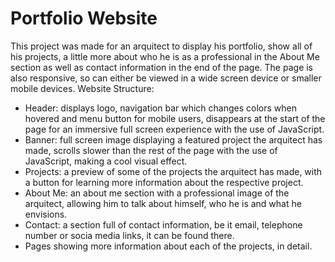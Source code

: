 # Portfolio Website
This project was made for an arquitect to display his portfolio, show all of his projects, a little more about who he is as a professional in the About Me section as well as contact information in the end of the page.
The page is also responsive, so can either be viewed in a wide screen device or smaller mobile devices.
Website Structure:
- Header: displays logo, navigation bar which changes colors when hovered and menu button for mobile users, disappears at the start of the page for an immersive full screen experience with the use of JavaScript.
- Banner: full screen image displaying a featured project the arquitect has made, scrolls slower than the rest of the page with the use of JavaScript, making a cool visual effect.
- Projects: a preview of some of the projects the arquitect has made, with a button for learning more information about the respective project.
- About Me: an about me section with a professional image of the arquitect, allowing him to talk about himself, who he is and what he envisions.
- Contact: a section full of contact information, be it email, telephone number or socia media links, it can be found there. 
- Pages showing more information about each of the projects, in detail.
